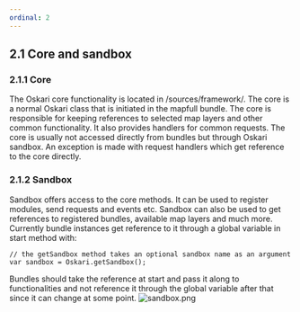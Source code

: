 ```yaml
---
ordinal: 2
---
```


## 2.1 Core and sandbox

### 2.1.1 Core

The Oskari core functionality is located in /sources/framework/. The core is a normal Oskari class that is initiated in the mapfull bundle. The core is responsible for keeping references to selected map layers and other common functionality. It also provides handlers for common requests. The core is usually not accessed directly from bundles but through Oskari sandbox. An exception is made with request handlers which get reference to the core directly.

### 2.1.2 Sandbox

Sandbox offers access to the core methods. It can be used to register modules, send requests and events etc. Sandbox can also be used to get references to registered bundles, available map layers and much more. Currently bundle instances get reference to it through a global variable in start method with:

```
// the getSandbox method takes an optional sandbox name as an argument
var sandbox = Oskari.getSandbox();
```

Bundles should take the reference at start and pass it along to functionalities and not reference it through the global variable after that since it can change at some point.
![sandbox.png](/assets/images/doc/sandbox.png)